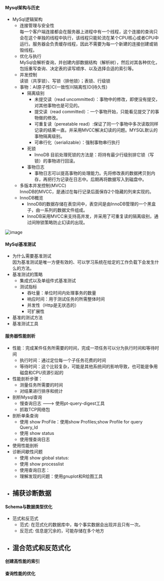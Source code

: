 #### Mysql架构与历史
- MySql逻辑架构
    - 连接管理与安全性<br>
        每一个客户端连接都会在服务器上进程中有一个线程，这个连接的查询只会在这个单独的线程中执行，该线程只能轮流在某个CPU核心或者CPU中运行。服务器会负责缓存线程，因此不需要为每一个新建的连接创建或销毁线程。
    - 优化与执行<br>
        MySql会解析查询，并创建内部数据结构（解析树），然后对其各种优化，包括重写查询、决定表的读写顺序、以及选择合适的索引等。
    - 并发控制<br>
        读锁（共享锁）、写锁（排他锁）；表锁、行级锁
    - 事物：A(原子性)C(一致性)I(隔离性)D(持久性)<br>  
        - 隔离级别<br/>
            - 未提交读（read uncommitted）：事物中的修改，即使没有提交，对其他事物也是可见的。
            - 提交读（read committed）：一个事物开始，只能看见提交了的事物做的修改。
            - 可重复读（pereatable read）:保证了同一个事物中多次读取同样记录的结果一直。并采用MVCC解决幻读的问题。MYSQL默认的事物隔离级别。
            - 可串行化（serializable）：强制事物串行执行 
        - 死锁<br/>
            - InnoDB 目前处理死锁的方法是：将持有最少行级别排它锁（写锁）的事物进行回滚。
        - 事物日志<br/>
            - 事物日志可以提高事物的处理能力。先将修改表的数据拷贝到内存，再把行为记录在日志中。后期再将数据写入到磁盘中。 
    - 多版本并发控制(MVCC)<br/>
        InnoDB的MVCC，是通过在每行记录后面保存2个隐藏的列来实现的。
    - InnoDB概览
        - InnoDB的数据存储在表空间中，表空间是由InnoDB管理的一个黑盒子，由一系列的数据文件组成。
        - InnoDB采用MVCC来支持高并发，并采用了可重复读的隔离级别，通过间隙锁策略防止幻读的出现。
               
    

![image](https://github.com/ButBueatiful/dotvim/raw/master/screenshots/v)




#### MySql基准测试
- 为什么需要基准测试<br/>
    因为基准测试是唯一方便有效的、可以学习系统在给定的工作负载下会发生什么的方法。
- 基准测试的策略<br/>
    - 集成式以及单组件式基准测试
    - 测试指标<br/>
        - 吞吐量：单位时间内处理事务的数量
        - 响应时间：用于测试任务的所需整体时间
        - 并发性（Http是无状态的）
        - 可扩展性
- 基准的测试方法<br/>
- 基准测试工具<br/>

    
   
 
#### 服务器性能剖析
- 性能：完成某件任务所需要的时间，完成一项任务可以分为执行时间和等待时间
    - 执行时间：通过定位每一个子任务花费的时间
    - 等待时间：这个比较复杂，可能是其他系统间的影响导致，也可能是争用磁盘和CPU资源引起的
- 性能剖析步骤：
    - 测量任务所需要的时间
    - 对结果进行排序和统计
- 剖析Mysql查询
    - 慢查询日志 ---> 使用pt-query-digest工具
    - 抓取TCP网络包
- 剖析单条查询
    - 使用 show ProFile：使用show Profiles;show Profile for query Query_Id
    - 使用 show status
    - 使用慢查询日志
- 使用性能剖析
- 诊断间歇性问题
    - 使用 show global status:
    - 使用 show processlist
    - 使用查询日志：
    - 理解发现的问题：使用gnuplot和R绘图工具
- 捕获诊断数据
    - 



#### Schema与数据类型优化

    
    
    
    
    
- 范式和反范式
    - 范式: 在范式化的数据库中，每个事实数据会出现并且只有一次。
    - 反范式: 信息是冗余的，可能存储在多个地方
- 混合范式和反范式化
    - 
#### 创建高性能的索引

#### 查询性能的优化

#### 